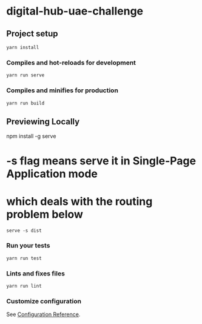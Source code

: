 # digital-hub-uae-challenge

## Project setup
```
yarn install
```

### Compiles and hot-reloads for development
```
yarn run serve
```

### Compiles and minifies for production
```
yarn run build
```
## Previewing Locally
npm install -g serve
# -s flag means serve it in Single-Page Application mode
# which deals with the routing problem below
```
serve -s dist
```

### Run your tests
```
yarn run test
```
### Lints and fixes files
```
yarn run lint
```

### Customize configuration
See [Configuration Reference](https://cli.vuejs.org/config/).
